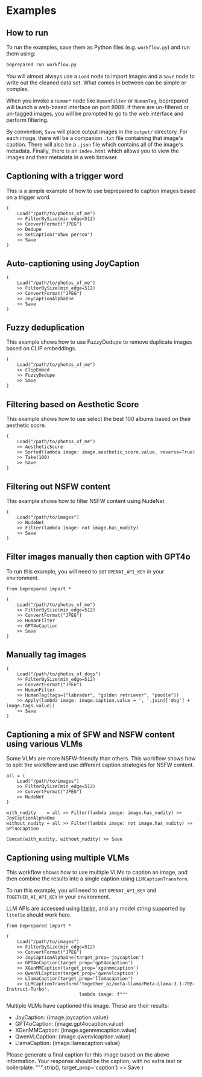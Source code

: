 # Examples

## How to run

To run the examples, save them as Python files (e.g. `workflow.py`) and run them using:

```bash
beprepared run workflow.py
```

You will almost always use a `Load` node to import images and a `Save` node to write out the cleaned data set. What comes in 
between can be simple or complex.

When you invoke a `Human*` node like `HumanFilter` or `HumanTag`, beprepared will launch a web-based interface on port 8989. 
If there are un-filtered or un-tagged images, you will be prompted to go to the web interface and perform filtering.

By convention, `Save` will place output images in the `output/` directory. For each image, there will be a companion `.txt` file
containing that image's caption. There will also be a `.json` file which contains all of the image's metadata. Finally, there is an
`index.html` which allows you to view the images and their metadata in a web browser.


## Captioning with a trigger word

This is a simple example of how to use beprepared to caption images based on a trigger word.

    (
        Load("/path/to/photos_of_me") 
        >> FilterBySize(min_edge=512)   
        >> ConvertFormat("JPEG")
        >> Dedupe
        >> SetCaption("ohwx person")
        >> Save
    )

## Auto-captioning using JoyCaption

    (
        Load("/path/to/photos_of_me")
        >> FilterBySize(min_edge=512)
        >> ConvertFormat("JPEG")
        >> JoyCaptionAlphaOne
        >> Save
    )

## Fuzzy deduplication

This example shows how to use FuzzyDedupe to remove duplicate images based on CLIP embeddings.

    (
        Load("/path/to/photos_of_me")
        >> ClipEmbed
        >> FuzzyDedupe
        >> Save
    )

## Filtering based on Aesthetic Score

This example shows how to use select the best 100 albums based on their aesthetic score.

    (
        Load("/path/to/photos_of_me")
        >> AestheticScore
        >> Sorted(lambda image: image.aesthetic_score.value, reverse=True)
        >> Take(100)
        >> Save
    )

## Filtering out NSFW content

This example shows how to filter NSFW content using NudeNet

    (
        Load("/path/to/images")
        >> NudeNet
        >> Filter(lambda image: not image.has_nudity)
        >> Save
    )

## Filter images manually then caption with GPT4o

To run this example, you will need to set `OPENAI_API_KEY` in your environment.

    from beprepared import *

    (
        Load("/path/to/photos_of_me")
        >> FilterBySize(min_edge=512)
        >> ConvertFormat("JPEG")
        >> HumanFilter
        >> GPT4oCaption
        >> Save
    )

## Manually tag images

    (
        Load("/path/to/photos_of_dogs")
        >> FilterBySize(min_edge=512)
        >> ConvertFormat("JPEG")
        >> HumanFilter
        >> HumanTag(tags=["labrador", "golden retriever", "poodle"])
        >> Apply(lambda image: image.caption.value = ', '.join(['dog'] + image.tags.value))
        >> Save
    )

## Captioning a mix of SFW and NSFW content using various VLMs

Some VLMs are more NSFW-friendly than others. This workflow shows how to split the workflow and use different
caption strategies for NSFW content.

    all = (
        Load("/path/to/images")
        >> FilterBySize(min_edge=512)
        >> ConvertFormat("JPEG")
        >> NudeNet
    )

    with_nudity    = all >> Filter(lambda image: image.has_nudity) >> JoyCaptionAlphaOne
    without_nudity = all >> Filter(lambda image: not image.has_nudity) >> GPT4oCaption

    Concat(with_nudity, without_nudity) >> Save

## Captioning using multiple VLMs 

This workflow shows how to use multiple VLMs to caption an image, and then combine the results into a single caption using `LLMCaptionTransform`.

To run this example, you will need to set `OPENAI_API_KEY` and `TOGETHER_AI_API_KEY` in your environment. 

LLM APIs are accessed using [litellm](https://github.com/BerriAI/litellm), and any model string supported by `litellm` should work here.

    from beprepared import *

    (
        Load("/path/to/images")
        >> FilterBySize(min_edge=512)
        >> ConvertFormat("JPEG")
        >> JoyCaptionAlphaOne(target_prop='joycaption')
        >> GPT4oCaption(target_prop='gpt4ocaption')
        >> XGenMMCaption(target_prop='xgenmmcaption')
        >> QwenVLCaption(target_prop='qwenvlcaption')
        >> LlamaCaption(target_prop='llamacaption')
        >> LLMCaptionTransform('together_ai/meta-llama/Meta-Llama-3.1-70B-Instruct-Turbo',
                               lambda image: f"""
Multiple VLMs have captioned this image. These are their results: 

- JoyCaption: {image.joycaption.value}
- GPT4oCaption: {image.gpt4ocaption.value}
- XGenMMCaption: {image.xgenmmcaption.value}
- QwenVLCaption: {image.qwenvlcaption.value}
- LlamaCaption: {image.llamacaption.value}

Please generate a final caption for this image based on the above information. Your response should be the caption, with no extra text or boilerplate.
                               """.strip(),
                               target_prop='caption')
        >> Save
    )

